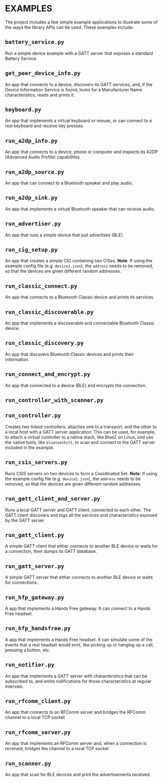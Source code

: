 EXAMPLES
========

The project includes a few simple example applications to illustrate some of the ways the library APIs can be used.
These examples include:

## `battery_service.py`
Run a simple device example with a GATT server that exposes a standard Battery Service.

## `get_peer_device_info.py`
An app that connects to a device, discovers its GATT services, and, if the Device Information Service is found, looks for a Manufacturer Name characteristics, reads and prints it.

## `keyboard.py`
An app that implements a virtual keyboard or mouse, or can connect to a real keyboard and receive key presses.

## `run_a2dp_info.py`
An app that connects to a device, phone or computer and inspects its A2DP (Advanced Audio Profile) capabilities

## `run_a2dp_source.py`
An app that can connect to a Bluetooth speaker and play audio.

## `run_a2dp_sink.py`
An app that implements a virtual Bluetooth speaker that can receive audio.

## `run_advertiser.py`
An app that runs a simple device that just advertises (BLE).

## `run_cig_setup.py`
An app that creates a simple CIG containing two CISes. **Note**: If using the example config file (e.g. `device1.json`), the `address` needs to be removed, so that the devices are given different random addresses.

## `run_classic_connect.py`
An app that connects to a Bluetooth Classic device and prints its services.

## `run_classic_discoverable.py`
An app that implements a discoverable and connectable Bluetooth Classic device.

## `run_classic_discovery.py`
An app that discovers Bluetooth Classic devices and prints their information.

## `run_connect_and_encrypt.py`
An app that connected to a device (BLE) and encrypts the connection.

## `run_controller_with_scanner.py`

## `run_controller.py`
Creates two linked controllers, attaches one to a transport, and the other to a local host with a GATT server application. This can be used, for example, to attach a virtual controller to a native stack, like BlueZ on Linux, and use the native tools, like `bluetoothctl`, to scan and connect to the GATT server included in the example.

## `run_csis_servers.py`
Runs CSIS servers on two devices to form a Coordinated Set. **Note**: If using the example config file (e.g. `device1.json`), the `address` needs to be removed, so that the devices are given different random addresses.   

## `run_gatt_client_and_server.py`
Runs a local GATT server and GATT client, connected to each other. The GATT client discovers and logs all the services and characteristics exposed by the GATT server

## `run_gatt_client.py`
A simple GATT client that either connects to another BLE device or waits for a connection, then dumps its GATT database.

## `run_gatt_server.py`
A simple GATT server that either connects to another BLE device or waits for connections.

## `run_hfp_gateway.py`
A app that implements a Hands Free gateway. It can connect to a Hands Free headset.

## `run_hfp_handsfree.py`
A app that implements a Hands Free headset. It can simulate some of the events that a real headset would
emit, like picking up or hanging up a call, pressing a button, etc.

## `run_notifier.py`
An app that implements a GATT server with characteristics that can be subscribed to, and emits notifications
for those characteristics at regular intervals.

## `run_rfcomm_client.py`
An app that connects to an RFComm server and bridges the RFComm channel to a local TCP socket

## `run_rfcomm_server.py`
An app that implements an RFComm server and, when a connection is received, bridges the channel to a local TCP socket

## `run_scanner.py`
An app that scan for BLE devices and print the advertisements received.
